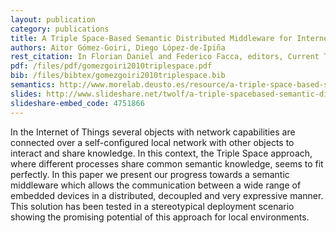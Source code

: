 ```yaml
--- 
layout: publication
category: publications
title: A Triple Space-Based Semantic Distributed Middleware for Internet of Things
authors: Aitor Gómez-Goiri, Diego López-de-Ipiña
rest_citation: In Florian Daniel and Federico Facca, editors, Current Trends in Web Engineering, volume 6385 of Lecture Notes in Computer Science, pages 447-458. Springer Berlin / Heidelberg, July 2010. DOI&#58; <a href="http://link.springer.com/chapter/10.1007/978-3-642-16985-4_43">10.1007/978-3-642-16985-4_43</a>.
pdf: /files/pdf/gomezgoiri2010triplespace.pdf
bib: /files/bibtex/gomezgoiri2010triplespace.bib
semantics: http://www.morelab.deusto.es/resource/a-triple-space-based-semantic-distributed-middleware-for-internet-of-things
slides: http://www.slideshare.net/twolf/a-triple-spacebased-semantic-distributed-middleware-for-internet-of-things
slideshare-embed_code: 4751866
--- 
```


In the Internet of Things several objects with network capabilities are connected over a self-configured local network with other objects to interact and share knowledge.
In this context, the Triple Space approach, where different processes share common semantic knowledge, seems to fit perfectly.
In this paper we present our progress towards a semantic middleware which allows the communication between a wide range of embedded devices in a distributed, decoupled and very expressive manner.
This solution has been tested in a stereotypical deployment scenario showing the promising potential of this approach for local environments.